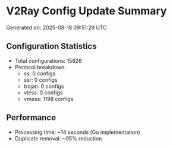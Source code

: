# V2Ray Config Update Summary
Generated on: 2025-08-18 09:51:29 UTC

## Configuration Statistics
- Total configurations: 15826
- Protocol breakdown:
  - ss: 0 configs
  - ssr: 0 configs
  - trojan: 0 configs
  - vless: 0 configs
  - vmess: 1198 configs

## Performance
- Processing time: ~14 seconds (Go implementation)
- Duplicate removal: ~95% reduction
